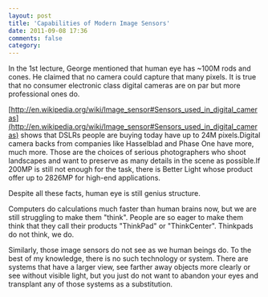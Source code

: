 ```yaml
---
layout: post
title: 'Capabilities of Modern Image Sensors'
date: 2011-09-08 17:36
comments: false
category: 
---
```

    

In the 1st lecture, George mentioned that human eye has ~100M rods and cones. He claimed that no camera could capture that many pixels. It is true that no consumer electronic class digital cameras are on par but more professional ones do.

  
[http://en.wikipedia.org/wiki/Image_sensor#Sensors_used_in_digital_cameras](http://en.wikipedia.org/wiki/Image_sensor#Sensors_used_in_digital_cameras) shows that DSLRs people are buying today have up to 24M pixels.Digital camera backs from companies like Hasselblad and Phase One have more, much more. Those are the choices of serious photographers who shoot landscapes and want to preserve as many details in the scene as possible.If 200MP is still not enough for the task, there is Better Light whose product offer up to 2826MP for high-end applications.

Despite all these facts, human eye is still genius structure.

Computers do calculations much faster than human brains now, but we are still struggling to make them "think". People are so eager to make them think that they call their products "ThinkPad" or "ThinkCenter". Thinkpads do not think, we do.

Similarly, those image sensors do not see as we human beings do. To the best of my knowledge, there is no such technology or system. There are systems that have a larger view, see farther away objects more clearly or see without visible light, but you just do not want to abandon your eyes and transplant any of those systems as a substitution.
